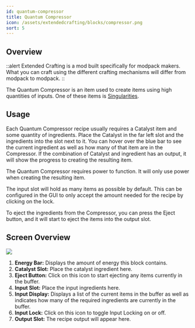 ```yaml
---
id: quantum-compressor
title: Quantum Compressor
icon: /assets/extendedcrafting/blocks/compressor.png
sort: 5
---
```


## Overview

::alert
Extended Crafting is a mod built specifically for modpack makers. What you can craft using the different crafting mechanisms will differ from modpack to modpack.
::

The Quantum Compressor is an item used to create items using high quantities of inputs. One of these items is [Singularities](../items/singularity.md).

## Usage

Each Quantum Compressor recipe usually requires a Catalyst item and some quantity of ingredients. Place the Catalyst in the far left slot and the ingredients into the slot next to it. You can hover over the blue bar to see the current ingredient as well as how many of that item are in the Compressor. If the combination of Catalyst and ingredient has an output, it will show the progress to creating the resulting item.

The Quantum Compressor requires power to function. It will only use power when creating the resulting item.

The input slot will hold as many items as possible by default. This can be configured in the GUI to only accept the amount needed for the recipe by clicking on the lock.

To eject the ingredients from the Compressor, you can press the Eject button, and it will start to eject the items into the output slot.

## Screen Overview

![](/assets/extendedcrafting/screens/quantum_compressor_screen.png)

1. **Energy Bar:** Displays the amount of energy this block contains.
2. **Catalyst Slot:** Place the catalyst ingredient here.
3. **Eject Button:** Click on this icon to start ejecting any items currently in the buffer.
4. **Input Slot:** Place the input ingredients here.
5. **Input Display:** Displays a list of the current items in the buffer as well as indicates how many of the required ingredients are currently in the buffer.
6. **Input Lock:** Click on this icon to toggle Input Locking on or off.
7. **Output Slot:** The recipe output will appear here.
